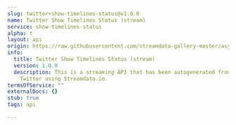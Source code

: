 ```yaml
---
slug: twitter+show-timelines-status@v1.0.0
name: Twitter Show Timelines Status (stream)
service: show-timelines-status
alpha: t
layout: api
origin: https://raw.githubusercontent.com/streamdata-gallery-master/asyncapi/master/_listings/twitter/twitter-show-timelines-status-stream-async.md
info:
  title: Twitter Show Timelines Status (stream)
  version: 1.0.0
  description: This is a streaming API that has been autogenerated from the
    Twitter using Streamdata.io.
termsOfService: ""
externalDocs: {}
stub: true
tags: api

---
```

